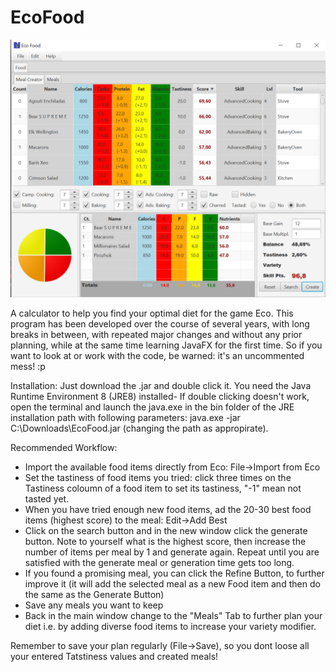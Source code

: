 # EcoFood
![EcoFood](grafik.png)

A calculator to help you find your optimal diet for the game Eco. This program has been developed over the course of several years, with long breaks in between, with repeated major changes and without any prior planning, while at the same time learning JavaFX for the first time. So if you want to look at or work with the code, be warned: it's an uncommented mess! :p

Installation: 
Just download the .jar and double click it. You need the Java Runtime Environment 8 (JRE8) installed- If double clicking doesn't work, open the terminal and launch the java.exe in the bin folder of the JRE installation path with following parameters: java.exe -jar C:\Downloads\EcoFood.jar (changing the path as appropirate).

Recommended Workflow:
- Import the available food items directly from Eco: File->Import from Eco
- Set the tastiness of food items you tried: click three times on the Tastiness coloumn of a food item to set its tastiness, "-1" mean not tasted yet.
- When you have tried enough new food items, ad the 20-30 best food items (highest score) to the meal: Edit->Add Best
- Click on the search button and in the new window click the generate button. Note to yourself what is the highest score, then increase the number of items per meal by 1 and generate again. Repeat until you are satisfied with the generate meal or generation time gets too long.
- If you found a promising meal, you can click the Refine Button, to further improve it (it will add the selected meal as a new Food item and then do the same as the Generate Button)
- Save any meals you want to keep
- Back in the main window change to the "Meals" Tab to further plan your diet i.e. by adding diverse food items to increase your variety modifier.

Remember to save your plan regularly (File->Save), so you dont loose all your entered Tatstiness values and created meals!
